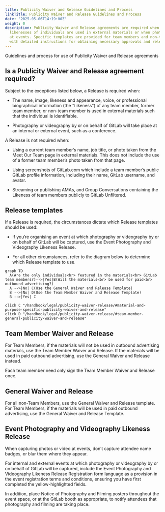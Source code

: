 ```yaml
---
title: Publicity Waiver and Release Guidelines and Process
linkTitle: Publicity Waiver and Release Guidelines and Process
date: '2025-05-06T14:19:00Z'
weight: 0
description: Publicity Waiver and Release agreements are required when identifiable
  likenesses of individuals are used in external materials or when photography occurs
  at events. Specific templates are provided for team members and non-team members,
  with detailed instructions for obtaining necessary approvals and releases.
---
```



Guidelines and process for use of Publicity Waiver and Release agreements

## Is a Publicity Waiver and Release agreement required?

Subject to the exceptions listed below, a Release is required when:

- The name, image, likeness and appearance, voice, or professional biographical information (the “Likeness”) of any team member, former team member, or non-team member is used in external materials such that the individual is identifiable.

- Photography or videography by or on behalf of GitLab will take place at an internal or external event, such as a conference.

A Release is not required when:

- Using a current team member’s name, job title, or photo taken from the Meet Our Team page in external materials. This does not include the use of a former team member’s photo taken from that page.

- Using screenshots of GitLab.com which include a team member’s public GitLab profile information, including their name, GitLab username, and avatar.

- Streaming or publishing AMAs, and Group Conversations containing the Likeness of team members publicly to GitLab Unfiltered.

## Release templates

If a Release is required, the circumstances dictate which Release templates should be used:

- If you’re organising an event at which photography or videography by or on behalf of GitLab will be captured, use the Event Photography and Videography Likeness Release.

- For all other circumstances, refer to the diagram below to determine which Release template to use.

```plain text
graph TD
  A(Are the only individuals<br> featured in the materials<br> GitLab team members?)-->|Yes|B(Will the materials<br> be used for paid<br> outbound advertising?)
  A -->|No| C(Use the General Waiver and Release Template)
  B -->|No| D(Use the Team Member Waiver and Release Template)
  B -->|Yes| C

click C "/handbook/legal/publicity-waiver-release/#material-and-purpose-specific-publicity-waiver-and-release"
click D "/handbook/legal/publicity-waiver-release/#team-member-general-publicity-waiver-and-release"
```

## Team Member Waiver and Release

For Team Members, if the materials will not be used in outbound advertising materials, use the Team Member Waiver and Release. If the materials will be used in paid outbound advertising, use the General Waiver and Release instead.

Each team member need only sign the Team Member Waiver and Release once.

<!-- Unsupported block type: toggle -->

## General Waiver and Release

For all non-Team Members, use the General Waiver and Release template. For Team Members, if the materials will be used in paid outbound advertising, use the General Waiver and Release Template.

<!-- Unsupported block type: toggle -->

## Event Photography and Videography Likeness Release

When capturing photos or video at events, don’t capture attendee name badges, or blur them where they appear.

For internal and external events at which photography or videography by or on behalf of GitLab will be captured, include the Event Photography and Videography Likeness Release Registration form language as a provision in the event registration terms and conditions, ensuring you have first completed the yellow-highlighted fields.

In addition, place Notice of Photography and Filming posters throughout the event space, or at the GitLab booth as appropriate, to notify attendees that photography and filming are taking place.
